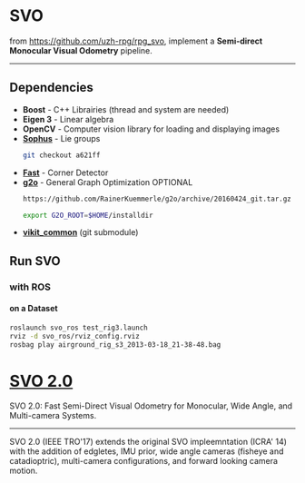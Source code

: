 # SVO

from https://github.com/uzh-rpg/rpg_svo, implement a **Semi-direct Monocular Visual Odometry** pipeline.

-----

## Dependencies
* **Boost** - C++ Librairies (thread and system are needed)
* **Eigen 3** - Linear algebra
* **OpenCV** - Computer vision library for loading and displaying images
* **[Sophus](https://github.com/strasdat/Sophus.git)** - Lie groups
  ```bash
  git checkout a621ff
  ```
* **[Fast](https://github.com/uzh-rpg/fast.git)** - Corner Detector
* **[g2o](https://github.com/RainerKuemmerle/g2o.git)** - General Graph Optimization OPTIONAL
  ```bash
  https://github.com/RainerKuemmerle/g2o/archive/20160424_git.tar.gz
  
  export G2O_ROOT=$HOME/installdir
  ```
* **[vikit_common](https://github.com/uzh-rpg/rpg_vikit.git)** (git submodule)

## Run SVO

### with ROS

#### on a Dataset

```bash
roslaunch svo_ros test_rig3.launch
rviz -d svo_ros/rviz_config.rviz
rosbag play airground_rig_s3_2013-03-18_21-38-48.bag
```

# [SVO 2.0](http://rpg.ifi.uzh.ch/svo2.html)
SVO 2.0: Fast Semi-Direct Visual Odometry for Monocular, Wide Angle, and Multi-camera Systems.  

-----

SVO 2.0 (IEEE TRO'17) extends the original SVO impleemntation (ICRA' 14) with the addition of edgletes, IMU prior, wide angle cameras (fisheye and catadioptric), multi-camera configurations, and forward looking camera motion.
